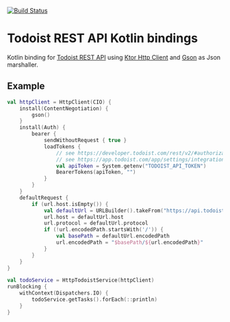 [![Build Status](https://github.com/opatry/todoist-kt/actions/workflows/Build.yml/badge.svg)](https://github.com/opatry/todoist-kt/actions/workflows/Build.yml)

# Todoist REST API Kotlin bindings

Kotlin binding for [Todoist REST API](https://developer.todoist.com/rest/v2) using [Ktor Http Client](https://ktor.io/) and [Gson](https://github.com/google/gson) as Json marshaller.

## Example

```kotlin
val httpClient = HttpClient(CIO) {
    install(ContentNegotiation) {
        gson()
    }
    install(Auth) {
        bearer {
            sendWithoutRequest { true }
            loadTokens {
                // see https://developer.todoist.com/rest/v2/#authorization
                // see https://app.todoist.com/app/settings/integrations/developer
                val apiToken = System.getenv("TODOIST_API_TOKEN")
                BearerTokens(apiToken, "")
            }
        }
    }
    defaultRequest {
        if (url.host.isEmpty()) {
            val defaultUrl = URLBuilder().takeFrom("https://api.todoist.com/rest")
            url.host = defaultUrl.host
            url.protocol = defaultUrl.protocol
            if (!url.encodedPath.startsWith('/')) {
                val basePath = defaultUrl.encodedPath
                url.encodedPath = "$basePath/${url.encodedPath}"
            }
        }
    }
}

val todoService = HttpTodoistService(httpClient)
runBlocking {
    withContext(Dispatchers.IO) {
        todoService.getTasks().forEach(::println)
    }
}
```